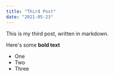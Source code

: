 ```yaml
---
title: "Third Post"
date: "2021-05-23"
---
```


This is my third post, written in markdown.

Here's some **bold text**

- One
- Two
- Three
